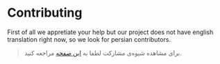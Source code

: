 # Contributing

First of all we appretiate your help but our project does not have english translation right now, so we look for persian contributors.

> برای مشاهده شیوه‌ی مشارکت لطفا به [این صفحه](/doc/CONTRIBUTING_FA.md) مراجعه کنید.
